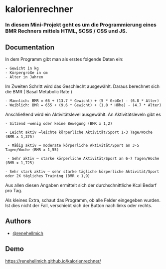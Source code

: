 # kalorienrechner

### In diesem Mini-Projekt geht es um die Programmierung eines BMR Rechners mittels HTML, SCSS / CSS und JS.


## Documentation

In dem Programm gibt man als erstes folgende Daten ein:

    - Gewicht in kg
    - Körpergröße in cm
    - Alter in Jahren

Im Zweiten Schritt wird das Geschlecht ausgewählt. Daraus berechnet sich die BMR ( Basal Metabolic Rate )

    - Männlich: BMR = 66 + (13.7 * Gewicht) + (5 * Größe) - (6.8 * Alter)
    - Weiblich: BMR = 655 + (9.6 * Gewicht) + (1.8 * Höhe) - (4.7 * Alter)

Anschließend wird ein Aktivitätslevel ausgewählt. An Aktivitätsleveln gibt es 

    - Sitzend –wenig oder keine Bewegung (BMR x 1,2)

    - Leicht aktiv –leichte körperliche Aktivität/Sport 1-3 Tage/Woche (BMR x 1,375)

     - Mäßig aktiv – moderate körperliche Aktivität/Sport an 3-5 Tagen/Woche (BMR x 1,55)

     - Sehr aktiv – starke körperliche Aktivität/Sport an 6-7 Tagen/Woche (BMR x 1,725)

    - Sehr stark aktiv – sehr starke tägliche körperliche Aktivität/Sport oder 2X tägliches Training (BMR x 1,9)

Aus allen diesen Angaben ermittelt sich der durchschnittliche Kcal Bedarf pro Tag.

Als kleines Extra, schaut das Programm, ob alle Felder eingegeben wurden. Ist dies nicht der Fall, verschiebt sich der Button nach links oder rechts.




## Authors

- [@renehellmich](https://github.com/renehellmich)


## Demo

https://renehellmich.github.io/kalorienrechner/




